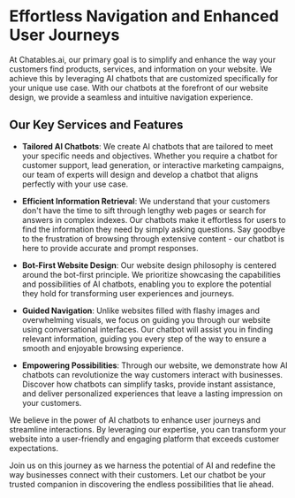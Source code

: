 # Effortless Navigation and Enhanced User Journeys

At Chatables.ai, our primary goal is to simplify and enhance the way your customers find products, services, and information on your website. We achieve this by leveraging AI chatbots that are customized specifically for your unique use case. With our chatbots at the forefront of our website design, we provide a seamless and intuitive navigation experience.

## Our Key Services and Features

- **Tailored AI Chatbots**: We create AI chatbots that are tailored to meet your specific needs and objectives. Whether you require a chatbot for customer support, lead generation, or interactive marketing campaigns, our team of experts will design and develop a chatbot that aligns perfectly with your use case.

- **Efficient Information Retrieval**: We understand that your customers don't have the time to sift through lengthy web pages or search for answers in complex indexes. Our chatbots make it effortless for users to find the information they need by simply asking questions. Say goodbye to the frustration of browsing through extensive content - our chatbot is here to provide accurate and prompt responses.

- **Bot-First Website Design**: Our website design philosophy is centered around the bot-first principle. We prioritize showcasing the capabilities and possibilities of AI chatbots, enabling you to explore the potential they hold for transforming user experiences and journeys.

- **Guided Navigation**: Unlike websites filled with flashy images and overwhelming visuals, we focus on guiding you through our website using conversational interfaces. Our chatbot will assist you in finding relevant information, guiding you every step of the way to ensure a smooth and enjoyable browsing experience.

- **Empowering Possibilities**: Through our website, we demonstrate how AI chatbots can revolutionize the way customers interact with businesses. Discover how chatbots can simplify tasks, provide instant assistance, and deliver personalized experiences that leave a lasting impression on your customers.

We believe in the power of AI chatbots to enhance user journeys and streamline interactions. By leveraging our expertise, you can transform your website into a user-friendly and engaging platform that exceeds customer expectations.

Join us on this journey as we harness the potential of AI and redefine the way businesses connect with their customers. Let our chatbot be your trusted companion in discovering the endless possibilities that lie ahead.
